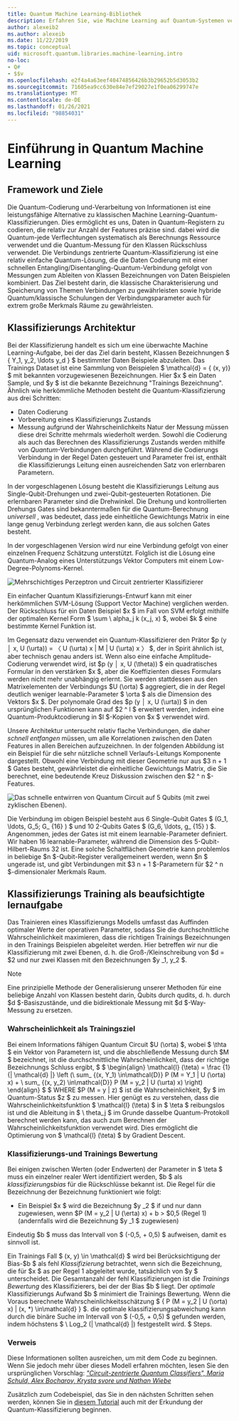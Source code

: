 ```yaml
---
title: Quantum Machine Learning-Bibliothek
description: Erfahren Sie, wie Machine Learning auf Quantum-Systemen verwendet wird.
author: alexeib2
ms.author: alexeib
ms.date: 11/22/2019
ms.topic: conceptual
uid: microsoft.quantum.libraries.machine-learning.intro
no-loc:
- Q#
- $$v
ms.openlocfilehash: e2f4a4a63eef40474856426b3b29652b5d3053b2
ms.sourcegitcommit: 71605ea9cc630e84e7ef29027e1f0ea06299747e
ms.translationtype: MT
ms.contentlocale: de-DE
ms.lasthandoff: 01/26/2021
ms.locfileid: "98854031"
---
```

# <a name="introduction-to-quantum-machine-learning"></a>Einführung in Quantum Machine Learning

## <a name="framework-and-goals"></a>Framework und Ziele

Die Quantum-Codierung und-Verarbeitung von Informationen ist eine leistungsfähige Alternative zu klassischen Machine Learning-Quantum-Klassifizierungen. Dies ermöglicht es uns, Daten in Quantum-Registern zu codieren, die relativ zur Anzahl der Features präzise sind. dabei wird die Quantum-jede Verflechtungen systematisch als Berechnungs Ressource verwendet und die Quantum-Messung für den Klassen Rückschluss verwendet.
Die Verbindungs zentrierte Quantum-Klassifizierung ist eine relativ einfache Quantum-Lösung, die die Daten Codierung mit einer schnellen Entangling/Disentangling-Quantum-Verbindung gefolgt von Messungen zum Ableiten von Klassen Bezeichnungen von Daten Beispielen kombiniert.
Das Ziel besteht darin, die klassische Charakterisierung und Speicherung von Themen Verbindungen zu gewährleisten sowie hybride Quantum/klassische Schulungen der Verbindungsparameter auch für extrem große Merkmals Räume zu gewährleisten.

## <a name="classifier-architecture"></a>Klassifizierungs Architektur

Bei der Klassifizierung handelt es sich um eine überwachte Machine Learning-Aufgabe, bei der das Ziel darin besteht, Klassen Bezeichnungen $ \{ Y_1, y_2, \ldots y_d \} $ bestimmter Daten Beispiele abzuleiten. Das Trainings Dataset ist eine Sammlung von Beispielen $ \mathcal{d} = \{ (x, y)} $ mit bekannten vorzugewiesenen Bezeichnungen. Hier $x $ ein Daten Sample, und $y $ ist die bekannte Bezeichnung "Trainings Bezeichnung".
Ähnlich wie herkömmliche Methoden besteht die Quantum-Klassifizierung aus drei Schritten:
- Daten Codierung
- Vorbereitung eines Klassifizierungs Zustands
- Messung aufgrund der Wahrscheinlichkeits Natur der Messung müssen diese drei Schritte mehrmals wiederholt werden. Sowohl die Codierung als auch das Berechnen des Klassifizierungs Zustands werden mithilfe von *Quantum*-Verbindungen durchgeführt. Während die Codierungs Verbindung in der Regel Daten gesteuert und Parameter frei ist, enthält die Klassifizierungs Leitung einen ausreichenden Satz von erlernbaren Parametern. 

In der vorgeschlagenen Lösung besteht die Klassifizierungs Leitung aus Single-Qubit-Drehungen und zwei-Qubit-gesteuerten Rotationen. Die erlernbaren Parameter sind die Drehwinkel. Die Drehung und kontrollierten Drehungs Gates sind bekanntermaßen für die Quantum-Berechnung *universell* , was bedeutet, dass jede einheitliche Gewichtungs Matrix in eine lange genug Verbindung zerlegt werden kann, die aus solchen Gates besteht.

In der vorgeschlagenen Version wird nur eine Verbindung gefolgt von einer einzelnen Frequenz Schätzung unterstützt.
Folglich ist die Lösung eine Quantum-Analog eines Unterstützungs Vektor Computers mit einem Low-Degree-Polynoms-Kernel.

![Mehrschichtiges Perzeptron und Circuit zentrierter Klassifizierer](~/media/DLvsQCC.png)

Ein einfacher Quantum Klassifizierungs-Entwurf kann mit einer herkömmlichen SVM-Lösung (Support Vector Machine) verglichen werden. Der Rückschluss für ein Daten Beispiel $x $ im Fall von SVM erfolgt mithilfe der optimalen Kernel Form $ \sum \ alpha_j k (x_j, x) $, wobei $k $ eine bestimmte Kernel Funktion ist.

Im Gegensatz dazu verwendet ein Quantum-Klassifizierer den Prätor $p (y │ x, U (\urta)) = 〈 U (\urta) x | M | U (\urta) x 〉 $, der in Spirit ähnlich ist, aber technisch genau anders ist. Wenn also eine einfache Amplitude-Codierung verwendet wird, ist $p (y │ x, U (\theta)) $ ein quadratisches Formular in den verstärken $x $, aber die Koeffizienten dieses Formulars werden nicht mehr unabhängig erlernt. Sie werden stattdessen aus den Matrixelementen der Verbindungs $U (\orta) $ aggregiert, die in der Regel deutlich weniger learnable-Parameter $ \orta $ als die Dimension des Vektors $x $. Der polynomale Grad des $p (y │ x, U (\urta)) $ in den ursprünglichen Funktionen kann auf $2 ^ l $ erweitert werden, indem eine Quantum-Produktcodierung in $l $-Kopien von $x $ verwendet wird.

Unsere Architektur untersucht relativ flache Verbindungen, die daher *schnell entfangen* müssen, um alle Korrelationen zwischen den Daten Features in allen Bereichen aufzuzeichnen. In der folgenden Abbildung ist ein Beispiel für die sehr nützliche schnell Verlaufs-Leitungs Komponente dargestellt. Obwohl eine Verbindung mit dieser Geometrie nur aus $3 n + 1 $ Gates besteht, gewährleistet die einheitliche Gewichtungs Matrix, die Sie berechnet, eine bedeutende Kreuz Diskussion zwischen den $2 ^ n $-Features.

![Das schnelle entwirren von Quantum Circuit auf 5 Qubits (mit zwei zyklischen Ebenen).](~/media/5-qubit-qccc.png)

Die Verbindung im obigen Beispiel besteht aus 6 Single-Qubit Gates $ (G_1, \ldots, G_5; G_ {16} ) $ und 10 2-Qubits Gates $ (G_6, \ldots, g_ {15} ) $. Angenommen, jedes der Gates ist mit einem learnable-Parameter definiert. Wir haben 16 learnable-Parameter, während die Dimension des 5-Qubit-Hilbert-Raums 32 ist. Eine solche Schaltflächen Geometrie kann problemlos in beliebige $n $-Qubit-Register verallgemeinert werden, wenn $n $ ungerade ist, und gibt Verbindungen mit $3 n + 1 $-Parametern für $2 ^ n $-dimensionaler Merkmals Raum.

## <a name="classifier-training-as-a-supervised-learning-task"></a>Klassifizierungs Training als beaufsichtigte lernaufgabe

Das Trainieren eines Klassifizierungs Modells umfasst das Auffinden optimaler Werte der operativen Parameter, sodass Sie die durchschnittliche Wahrscheinlichkeit maximieren, dass die richtigen Trainings Bezeichnungen in den Trainings Beispielen abgeleitet werden.
Hier betreffen wir nur die Klassifizierung mit zwei Ebenen, d. h. die Groß-/Kleinschreibung von $d = $2 und nur zwei Klassen mit den Bezeichnungen $y _1, y_2 $.

> [!NOTE]
> Eine prinzipielle Methode der Generalisierung unserer Methoden für eine beliebige Anzahl von Klassen besteht darin, Qubits durch qudits, d. h. durch $d $-Basiszustände, und die bidirektionale Messung mit $d $-Way-Messung zu ersetzen.

### <a name="likelihood-as-the-training-goal"></a>Wahrscheinlichkeit als Trainingsziel

Bei einem Informations fähigen Quantum Circuit $U (\orta) $, wobei $ \thta $ ein Vektor von Parametern ist, und die abschließende Messung durch $M $ bezeichnet, ist die durchschnittliche Wahrscheinlichkeit, dass der richtige Bezeichnungs Schluss ergibt, $ $ \begin{align} \mathcal{l} (\teta) = \frac {1} {| \mathcal{d} |} \left (\ sum_ {(x, Y_1) \in\mathcal{D}} P (M = Y_1 | U (\orta) x) + \ sum_ {(x, y_2) \in\mathcal{D}} P (M = y_2 | U (\urta) x) \right) \end{align} $ $ WHERE $P (M = y | z) $ ist die Wahrscheinlichkeit, $y $ im Quantum-Status $z $ zu messen.
Hier genügt es zu verstehen, dass die Wahrscheinlichkeitsfunktion $ \mathcal{l} (\teta) $ in $ \teta $ reibungslos ist und die Ableitung in $ \ theta_j $ im Grunde dasselbe Quantum-Protokoll berechnet werden kann, das auch zum Berechnen der Wahrscheinlichkeitsfunktion verwendet wird. Dies ermöglicht die Optimierung von $ \mathcal{l} (\teta) $ by Gradient Descent.

### <a name="classifier-bias-and-training-score"></a>Klassifizierungs-und Trainings Bewertung

Bei einigen zwischen Werten (oder Endwerten) der Parameter in $ \teta $ muss ein einzelner realer Wert identifiziert werden, $b $ als *klassifizierungsbias* für die Rückschlüsse bekannt ist. Die Regel für die Bezeichnung der Bezeichnung funktioniert wie folgt: 
- Ein Beispiel $x $ wird die Bezeichnung $y _2 $ if und nur dann zugewiesen, wenn $P (M = y_2 | U (\erta) x) + b > $0,5 (Regel 1) (andernfalls wird die Bezeichnung $y _1 $ zugewiesen)

Eindeutig $b $ muss das Intervall von $ (-0,5, + 0,5) $ aufweisen, damit es sinnvoll ist.

Ein Trainings Fall $ (x, y) \in \mathcal{d} $ wird bei Berücksichtigung der Bias-$b $ als fehl *Klassifizierung* betrachtet, wenn sich die Bezeichnung, die für $x $ as per Regel 1 abgeleitet wurde, tatsächlich von $y $ unterscheidet. Die Gesamtanzahl der fehl Klassifizierungen ist die *Trainings Bewertung* des Klassifizierers, bei der der Bias $b $ liegt. Der *optimale* Klassifizierungs Aufwand $b $ minimiert die Trainings Bewertung. Wenn die Voraus berechnete Wahrscheinlichkeitsschätzung $ \{ P (M = y_2 | U (\orta) x) | (x, *) \in\mathcal{d} \} $. die optimale klassifizierungsabweichung kann durch die binäre Suche im Intervall von $ (-0,5, + 0,5) $ gefunden werden, indem höchstens $ \ Log_2 (| \mathcal{d} |) festgestellt wird. $ Steps.

### <a name="reference"></a>Verweis

Diese Informationen sollten ausreichen, um mit dem Code zu beginnen. Wenn Sie jedoch mehr über dieses Modell erfahren möchten, lesen Sie den ursprünglichen Vorschlag: [ *"Circuit-zentrierte Quantum Classifiers", Maria Schuld, Alex Bocharov, Krysta svore und Nathan Wiebe*](https://arxiv.org/abs/1804.00633)

Zusätzlich zum Codebeispiel, das Sie in den nächsten Schritten sehen werden, können Sie in [diesem Tutorial](https://github.com/microsoft/QuantumKatas/tree/main/tutorials/QuantumClassification) auch mit der Erkundung der Quantum-Klassifizierung beginnen. 
